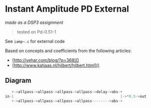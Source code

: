 # Instant Amplitude PD External
*made as a DSP3 assignment*
> tested on Pd-0.51-1

See `iamp~.c` for external code

Based on concepts and coefficients from the following articles: 
* [http://yehar.com/blog/?p=368]()
* [http://www.katjaas.nl/hilbert/hilbert.html]()


## Diagram
``` c
   +->allpass->allpass->allpass->allpass->delay->abs-+ 
in-|                                                 |->*0.5->out
   +->allpass->allpass->allpass->allpass-------->abs-+ 
```